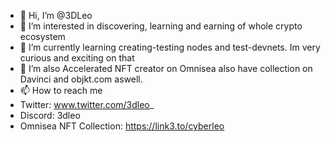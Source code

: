 - 👋 Hi, I’m @3DLeo
- 👀 I’m interested in discovering, learning and earning of whole crypto ecosystem
- 🌱 I’m currently learning creating-testing nodes and test-devnets. Im very curious and exciting on that
- 💞️ I’m also Accelerated NFT creator on Omnisea also have collection on Davinci and objkt.com aswell.
- 📫 How to reach me 
- Twitter: www.twitter.com/3dleo_
- Discord: 3dleo
- Omnisea NFT Collection: https://link3.to/cyberleo


<!---
3DLeo/3DLeo is a ✨ special ✨ repository because its `README.md` (this file) appears on your GitHub profile.
You can click the Preview link to take a look at your changes.
--->
